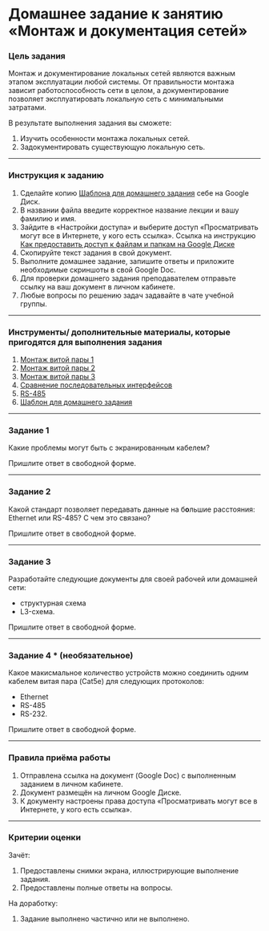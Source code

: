 # Домашнее задание к занятию «Монтаж и документация сетей»

### Цель задания

Монтаж и документирование локальных сетей являются важным этапом эксплуатации любой системы. От правильности монтажа зависит работоспособность сети в целом, а документирование позволяет эксплуатировать локальную сеть с минимальными затратами.

В результате выполнения задания вы сможете:

1. Изучить особенности монтажа локальных сетей.
2. Задокументировать существующую локальную сеть.

------

### Инструкция к заданию

1. Сделайте копию [Шаблона для домашнего задания](https://docs.google.com/document/d/1SQ4dJ2Dzz1zAyd972gHjKdshP9XuWEomAxWFKuLNgXo/edit?usp=sharing) себе на Google Диск.
2. В названии файла введите корректное название лекции и вашу фамилию и имя.
3. Зайдите в «Настройки доступа» и выберите доступ «Просматривать могут все в Интернете, у кого есть ссылка».
 Ссылка на инструкцию [Как предоставить доступ к файлам и папкам на Google Диске](https://support.google.com/docs/answer/2494822?hl=ru&co=GENIE.Platform%3DDesktop)
4. Скопируйте текст задания в свой документ.
5. Выполните домашнее задание, запишите ответы и приложите необходимые скриншоты в свой Google Doc.
6. Для проверки домашнего задания преподавателем отправьте ссылку на ваш документ в личном кабинете.
7. Любые вопросы по решению задач задавайте в чате учебной группы.

------

### Инструменты/ дополнительные материалы, которые пригодятся для выполнения задания

1. [Монтаж витой пары 1](https://www.volta.com.ua/blog/kak-sdelat-pravilnyy-montazh-vitoy-pary/)
2. [Монтаж витой пары 2](https://slabo-tochka.by/prokladka-vitoy-pary/)
3. [Монтаж витой пары 3](https://habr.com/ru/post/83364/)
4. [Сравнение последовательных интерфейсов](https://ipc2u.ru/articles/prostye-resheniya/otlichiya-interfeysov-rs-232-rs-422-rs-485/ )
5. [RS-485](https://tech-geek.ru/network-command-line-utilities/)
6. [Шаблон для домашнего задания](https://docs.google.com/document/d/1SQ4dJ2Dzz1zAyd972gHjKdshP9XuWEomAxWFKuLNgXo/edit?usp=sharing)

------

### Задание 1

Какие проблемы могут быть с экранированным кабелем?

Пришлите ответ в свободной форме.

------

### Задание 2

Какой стандарт позволяет передавать данные на б**о**льшие расстояния: Ethernet или RS-485? С чем это связано?

Пришлите ответ в свободной форме.

------

### Задание 3

Разработайте следующие документы для своей рабочей или домашней сети:

- структурная схема
- L3-схема.

Пришлите ответ в свободной форме.

------

### Задание 4 * (необязательное)

Какое макисмальное количество устройств можно соединить одним кабелем витая пара (Cat5e) для следующих протоколов:

- Ethernet
- RS-485
- RS-232.


Пришлите ответ в свободной форме.

------

### Правила приёма работы

1. Отправлена ссылка на документ (Google Doc) с выполненным заданием в личном кабинете.
2. Документ размещён на личном Google Диске.
3. К документу настроены права доступа «Просматривать могут все в Интернете, у кого есть ссылка».

------


### Критерии оценки

Зачёт:

1. Предоставлены снимки экрана, иллюстрирующие выполнение задания.
2. Предоставлены полные ответы на вопросы.

На доработку:

1. Задание выполнено частично или не выполнено.

